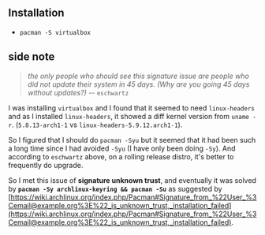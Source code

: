 ## Installation
- `pacman -S virtualbox`


## side note
> _the only people who should see this signature issue are people who did not update their system in 45 days. (Why are you going 45 days without updates?)_ -- `eschwartz`

I was installing `virtualbox` and I found that it seemed to need `linux-headers` and as I installed `linux-headers`, it showed a diff kernel version from `uname -r`. (`5.8.13-arch1-1` vs `linux-headers-5.9.12.arch1-1`).

So I figured that I should do `pacman -Syu` but it seemed that it had been such a long time since I had avoided `-Syu` (I have only been doing `-Sy`). And according to `eschwartz` above, on a rolling release distro, it's better to frequently do upgrade.

So I met this issue of **signature unknown trust**, and eventually it was solved by **`pacman -Sy archlinux-keyring && pacman -Su`** as suggested by [https://wiki.archlinux.org/index.php/Pacman#Signature_from_%22User_%3Cemail@example.org%3E%22_is_unknown_trust,_installation_failed](https://wiki.archlinux.org/index.php/Pacman#Signature_from_%22User_%3Cemail@example.org%3E%22_is_unknown_trust,_installation_failed).


